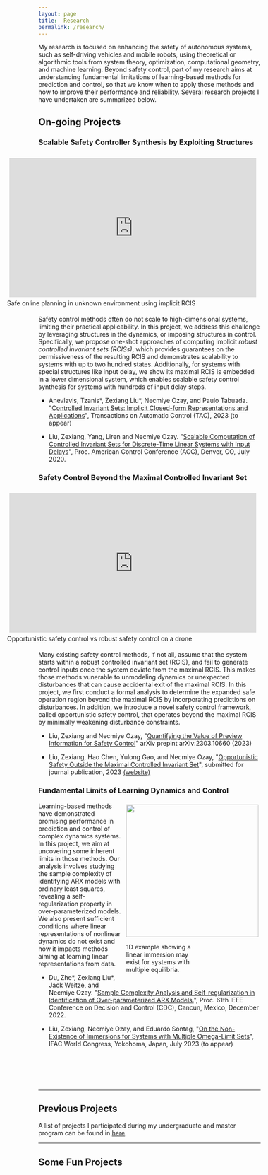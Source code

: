 ```yaml
---
layout: page
title:  Research 
permalink: /research/
---
```


My research is focused on enhancing the safety of autonomous systems, such as self-driving vehicles and mobile robots, using theoretical or algorithmic tools from system theory,  optimization, computational geometry, and machine learning.  Beyond safety control, part of my research aims at understanding fundamental limitations of learning-based methods for prediction and control, so that we know when to apply those methods and how to improve their performance and reliability. Several research projects I have undertaken are summarized below. 

## On-going Projects
### Scalable Safety Controller Synthesis by Exploiting Structures


<div class="photo" style="float:right; padding: 5px">
    <iframe width="560" height="315" style="float:right; padding: 5px" src="https://www.youtube.com/embed/mB9ir0R9bzM" frameborder="0" allow="accelerometer; autoplay; clipboard-write; encrypted-media; gyroscope; picture-in-picture; web-share" allowfullscreen></iframe>
    <p> Safe online planning in unknown environment using implicit RCIS</p>
</div>

Safety control methods often do not scale to high-dimensional systems, limiting their practical applicability. In this project,  we address this challenge by leveraging structures in the dynamics, or imposing structures in control. Specifically, we propose one-shot approaches of computing implicit *robust controlled invariant sets (RCISs)*, which provides guarantees on the permissiveness of the resulting RCIS and demonstrates scalability to systems with up to two hundred states. 
Additionally, for systems with special structures like input delay, we show its maximal RCIS is embedded in a lower dimensional system, which enables scalable safety control synthesis for systems with hundreds of input delay steps. 


- Anevlavis, Tzanis\*, Zexiang Liu\*, Necmiye Ozay, and Paulo Tabuada. "[Controlled Invariant Sets: Implicit Closed-form Representations and Applications](https://arxiv.org/pdf/2107.08566)", Transactions on Automatic Control (TAC), 2023 (to appear)

- Liu, Zexiang, Yang, Liren and Necmiye Ozay. "[Scalable Computation of Controlled Invariant Sets for Discrete-Time Linear Systems with Input Delays](https://arxiv.org/abs/2003.04953)", Proc. American Control Conference (ACC), Denver, CO, July 2020.

### Safety Control Beyond the Maximal Controlled Invariant Set 

<div class="photo" style="float:right; padding: 5px">
    <iframe width="560" height="315" style="float:right; padding: 5px" src="https://www.youtube.com/embed/EDRQq_q4LIE" title="YouTube video player" frameborder="0" allow="accelerometer; autoplay; clipboard-write; encrypted-media; gyroscope; picture-in-picture; web-share" allowfullscreen></iframe>
    <p> Opportunistic safety control vs robust safety control on a drone</p>
</div>
Many existing safety control methods, if not all, assume that the system starts within a robust controlled invariant set (RCIS), and fail to generate control inputs once the system deviate from the maximal RCIS. This makes those methods vunerable to unmodeling dynamics or unexpected disturbances that can cause accidental exit of the maximal RCIS. In this project, we first conduct a formal analysis to determine the expanded safe operation region beyond the maximal RCIS by incorporating predictions on disturbances. In addition, we introduce a novel safety control framework, called opportunistic safety control, that operates beyond the maximal RCIS by minimally weakening disturbance constraints. 


- Liu, Zexiang and Necmiye Ozay, "[Quantifying the Value of Preview Information for Safety Control](https://arxiv.org/abs/2303.10660)" arXiv prepint arXiv:2303.10660 (2023)

- Liu, Zexiang, Hao Chen, Yulong Gao, and Necmiye Ozay, "[Opportunistic Safety Outside the Maximal Controlled Invariant Set](https://web.eecs.umich.edu/~necmiye/pubs/LiuCGO_draft23.pdf)", submitted for journal publication, 2023 [(website)](https://haochern.github.io/OpSafe/)

### Fundamental Limits of Learning Dynamics and Control

<div class="photo" style="float:right; padding: 5px">
    <img src="../../assets/images/koopman.svg" height="300"/>
    <p> 1D example showing a <br> linear immersion may <br>  exist for systems with  <br> multiple  equilibria.</p>
</div>

Learning-based methods have demonstrated promising performance in prediction and control of complex dynamics systems. In this project, we aim at uncovering some inherent limits in those methods. Our analysis involves studying the sample complexity of identifying ARX models with ordinary least squares, revealing a self-regularization property in over-parameterized models. We also present sufficient conditions where linear representations of nonlinear dynamics do not exist and how it impacts methods aiming at learning linear representations from data.


- Du, Zhe\*, Zexiang Liu\*, Jack Weitze, and Necmiye Ozay. "[Sample Complexity Analysis and Self-regularization in Identification of Over-parameterized ARX Models.](https://deepblue.lib.umich.edu/handle/2027.42/174145)", Proc. 61th IEEE Conference on Decision and Control (CDC), Cancun, Mexico, December 2022.
 
- Liu, Zexiang, Necmiye Ozay, and Eduardo Sontag, "[On the Non-Existence of Immersions for Systems with Multiple Omega-Limit Sets](http://ftp.eecs.umich.edu/~necmiye/pubs/LiuOS_ifac23.pdf)", IFAC World Congress, Yokohoma, Japan, July 2023 (to appear) 

<br>
<br>
<br>
<br>

---
## Previous Projects
A list of projects I participated during my undergraduate and master program can be found in [here](https://sites.google.com/site/zexiangliu2016/project).

---

## Some Fun Projects 



